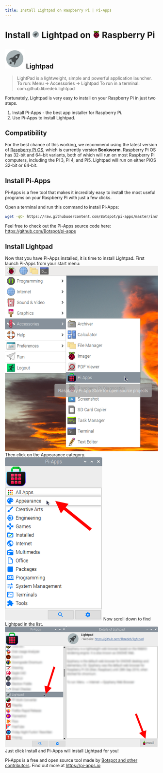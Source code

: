 ```yaml
---
title: Install Lightpad on Raspberry Pi | Pi-Apps
---
```

<div class="simple-install-content content">

# Install <img src="/img/app-icons/Lightpad/icon-64.png" height=24> Lightpad on <img src=/img/other-icons/raspberrypi-icon.svg height=24> Raspberry Pi

## <img src="/img/app-icons/Lightpad/icon-64.png"> Lightpad
> LightPad is a lightweight, simple and powerful application launcher.
> To run: Menu -> Accessories -> Lightpad
> To run in a terminal: com.github.libredeb.lightpad

Fortunately, Lightpad is very easy to install on your Raspberry Pi in just two steps.
1. Install Pi-Apps - the best app installer for Raspberry Pi.
2. Use Pi-Apps to install Lightpad.
</div>
<div class="simple-install-content content">

## Compatibility
For the best chance of this working, we recommend using the latest version of [Raspberry Pi OS](https://www.raspberrypi.com/software/), which is currently version **Bookworm**.
Raspberry Pi OS has 32-bit and 64-bit variants, both of which will run on most Raspberry Pi computers, including the Pi 3, Pi 4, and Pi5.
Lightpad will run on either PiOS 32-bit or 64-bit.
</div>
<div class="simple-install-content content">

## Install Pi-Apps

Pi-Apps is a free tool that makes it incredibly easy to install the most useful programs on your Raspberry Pi with just a few clicks.

Open a terminal and run this command to install Pi-Apps:
```bash
wget -qO- https://raw.githubusercontent.com/Botspot/pi-apps/master/install | bash
```
Feel free to check out the Pi-Apps source code here: https://github.com/Botspot/pi-apps
</div>
<div class="simple-install-content content">

## Install Lightpad

Now that you have Pi-Apps installed, it is time to install Lightpad.
First launch Pi-Apps from your start menu:
<img src="/img/start-menu.png">
Then click on the Appearance category.
<img src="/img/category-selections/Appearance.png">
Now scroll down to find Lightpad in the list.
<img src="/img/app-icons/Lightpad/app-selection.png">
Just click Install and Pi-Apps will install Lightpad for you!
</div>
<div class="simple-install-content content">

Pi-Apps is a free and open source tool made by [Botspot and other contributors](/about/#contributors). Find out more at https://pi-apps.io
</div>
